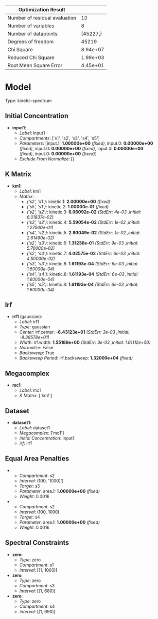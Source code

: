 Optimization Result            |            |
-------------------------------|------------|
 Number of residual evaluation |         10 |
           Number of variables |          8 |
          Number of datapoints |   (45227,) |
            Degrees of freedom |      45219 |
                    Chi Square |   8.94e+07 |
            Reduced Chi Square |   1.98e+03 |
        Root Mean Square Error |   4.45e+01 |


# Model

_Type_: kinetic-spectrum

## Initial Concentration

* **input1**:
  * *Label*: input1
  * *Compartments*: ['s1', 's2', 's3', 's4', 's5']
  * *Parameters*: [input.1: **1.00000e+00** *(fixed)*, input.0: **0.00000e+00** *(fixed)*, input.0: **0.00000e+00** *(fixed)*, input.0: **0.00000e+00** *(fixed)*, input.0: **0.00000e+00** *(fixed)*]
  * *Exclude From Normalize*: []

## K Matrix

* **km1**:
  * *Label*: km1
  * *Matrix*: 
    * *('s2', 's1')*: kinetic.1: **2.00000e+00** *(fixed)*
    * *('s5', 's1')*: kinetic.2: **1.00000e-01** *(fixed)*
    * *('s2', 's2')*: kinetic.3: **6.06092e-02** *(StdErr: 4e-03 ,initial: 6.01837e-02)*
    * *('s3', 's2')*: kinetic.4: **5.59054e-02** *(StdErr: 1e-02 ,initial: 1.27000e-01)*
    * *('s4', 's2')*: kinetic.5: **2.60049e-02** *(StdErr: 1e-02 ,initial: 2.61490e-02)*
    * *('s2', 's3')*: kinetic.6: **1.31238e-01** *(StdErr: 9e-03 ,initial: 5.70000e-02)*
    * *('s2', 's4')*: kinetic.7: **4.02575e-02** *(StdErr: 6e-03 ,initial: 4.50000e-02)*
    * *('s3', 's3')*: kinetic.8: **1.61193e-04** *(StdErr: 6e-03 ,initial: 1.60000e-04)*
    * *('s4', 's4')*: kinetic.8: **1.61193e-04** *(StdErr: 6e-03 ,initial: 1.60000e-04)*
    * *('s5', 's5')*: kinetic.8: **1.61193e-04** *(StdErr: 6e-03 ,initial: 1.60000e-04)*
  

## Irf

* **irf1** (gaussian):
  * *Label*: irf1
  * *Type*: gaussian
  * *Center*: irf.center: **-8.43123e+01** *(StdErr: 3e-03 ,initial: -8.38578e+01)*
  * *Width*: irf.width: **1.55189e+00** *(StdErr: 3e-03 ,initial: 1.61112e+00)*
  * *Normalize*: False
  * *Backsweep*: True
  * *Backsweep Period*: irf.backsweep: **1.32000e+04** *(fixed)*

## Megacomplex

* **mc1**:
  * *Label*: mc1
  * *K Matrix*: ['km1']

## Dataset

* **dataset1**:
  * *Label*: dataset1
  * *Megacomplex*: ['mc1']
  * *Initial Concentration*: input1
  * *Irf*: irf1

## Equal Area Penalties

* 
  * *Compartment*: s2
  * *Interval*: (100, '1000)')
  * *Target*: s3
  * *Parameter*: area.1: **1.00000e+00** *(fixed)*
  * *Weight*: 0.0016
* 
  * *Compartment*: s2
  * *Interval*: (100, 1000)
  * *Target*: s4
  * *Parameter*: area.1: **1.00000e+00** *(fixed)*
  * *Weight*: 0.0016

## Spectral Constraints

* **zero**:
  * *Type*: zero
  * *Compartment*: s1
  * *Interval*: [(1, 1000)]
* **zero**:
  * *Type*: zero
  * *Compartment*: s3
  * *Interval*: [(1, 680)]
* **zero**:
  * *Type*: zero
  * *Compartment*: s4
  * *Interval*: [(1, 690)]

